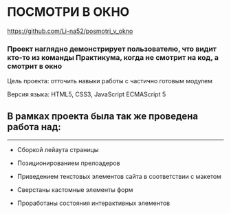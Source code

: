 # ПОСМОТРИ В ОКНО

https://github.com/Li-na52/posmotri_v_okno

### Проект наглядно демонстрирует пользователю, что видит кто-то из команды Практикума, когда не смотрит на код, а смотрит в окно

Цель проекта: отточить навыки работы с частично готовым модулем

Версия языка: HTML5, CSS3, JavaScript ECMAScript 5

## В рамках проекта была так же проведена работа над:
---------------------------------------------------

* Сборкой лейаута страницы

* Позиционированием прелоадеров

* Приведением текстовых элементов сайта в соответствии с макетом

* Сверстаны кастомные элементы форм

* Проработаны состояния интерактивных элементов